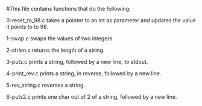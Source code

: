 #This file contains functions that do the following;

0-reset_to_98.c takes a pointer to an int as parameter and updates the value it points to to 98.

1-swap.c swaps the values of two integers.

2-strlen.c returns the length of a string.

3-puts.c prints a string, followed by a new line, to stdout.

4-print_rev.c prints a string, in reverse, followed by a new line.

5-rev_string.c reverses a string.

6-puts2.c prints one char out of 2 of a string, followed by a new line.


